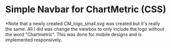 # Simple Navbar for ChartMetric (CSS)

\*Note that a newly created CM_logo_small.svg was created but it's really the same. All I did was change the viewbox to only include the logo without the word "Chartmetric". This was done for mobile designs and is implemented responsively.
